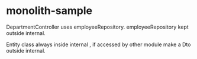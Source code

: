 # monolith-sample


DepartmentController uses employeeRepository.
employeeRepository kept outside internal.

Entity class always inside internal , 
    if accessed by other module
        make a Dto outside internal.
